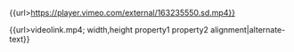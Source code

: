 {{url>https://player.vimeo.com/external/163235550.sd.mp4}}

{{url>videolink.mp4; width,height property1 property2 alignment|alternate-text}}
